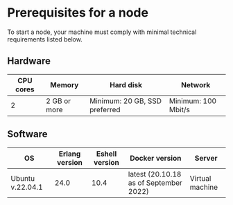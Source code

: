 # Prerequisites for a node

To start a node, your machine must comply with minimal technical requirements listed below.

## Hardware

| CPU cores | Memory       | Hard disk                     | Network             |
|-----------|--------------|-------------------------------|---------------------|
| 2         | 2 GB or more | Minimum: 20 GB, SSD preferred | Minimum: 100 Mbit/s |

## Software

| OS               | Erlang version | Eshell version | Docker version                         | Server           |
|------------------|----------------|----------------|----------------------------------------|------------------|
| Ubuntu v.22.04.1 | 24.0           | 10.4           | latest (20.10.18 as of September 2022) | Virtual machine  |
